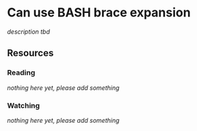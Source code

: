# Can use BASH brace expansion

_description tbd_

## Resources

### Reading

_nothing here yet, please add something_

### Watching

_nothing here yet, please add something_
